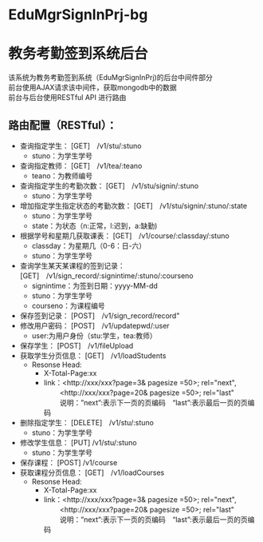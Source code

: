 # EduMgrSignInPrj-bg
# 教务考勤签到系统后台
该系统为教务考勤签到系统（EduMgrSignInPrj)的后台中间件部分  
前台使用AJAX请求该中间件，获取mongodb中的数据  
前台与后台使用RESTful API 进行路由  
## 路由配置（RESTful）：  
+ 查询指定学生：
  [GET]　/v1/stu/:stuno  
  - stuno：为学生学号
+ 查询指定教师： [GET]　/v1/tea/:teano
  - teano：为教师编号
+ 查询指定学生的考勤次数： [GET]　/v1/stu/signin/:stuno
  - stuno：为学生学号 
+ 增加指定学生指定状态的考勤次数： [GET]　/v1/stu/signin/:stuno/:state
  - stuno：为学生学号
  - state：为状态（n:正常，l:迟到，a:缺勤)
+ 根据学号和星期几获取课表： [GET]　/v1/course/:classday/:stuno
  - classday：为星期几（0-6：日-六）
  - stuno：为学生学号
+ 查询学生某天某课程的签到记录： [GET]　/v1/sign_record/:signintime/:stuno/:courseno
  - signintime：为签到日期：yyyy-MM-dd  
  - stuno：为学生学号
  - courseno：为课程编号
+ 保存签到记录： [POST]　/v1/sign_record/record"
+ 修改用户密码： [POST]　/v1/updatepwd/:user
  - user:为用户身份（stu:学生，tea:教师）
+ 保存学生： [POST]　/v1/fileUpload
+ 获取学生分页信息： [GET]　/v1/loadStudents
  - Resonse Head:
     - X-Total-Page:xx  
	 - link：<http://xxx/xxx?page=3& pagesize =50>; rel="next",  
　　   <http://xxx/xxx?page=20& pagesize =50>; rel="last"  
   　　 说明：”next”:表示下一页的页编码　“last”:表示最后一页的页编码
+ 删除指定学生： [DELETE]　/v1/stu/:stuno
  - stuno：为学生学号
+ 修改学生信息： [PUT] /v1/stu/:stuno
  - stuno：为学生学号
+ 保存课程： [POST] /v1/course
+ 获取课程分页信息： [GET]　/v1/loadCourses
  - Resonse Head:
     - X-Total-Page:xx  
	 - link：<http://xxx/xxx?page=3& pagesize =50>; rel="next",  
　　   <http://xxx/xxx?page=20& pagesize =50>; rel="last"  
   　　 说明：”next”:表示下一页的页编码　“last”:表示最后一页的页编码